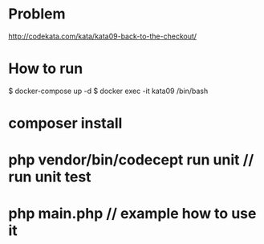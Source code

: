 Problem
============
http://codekata.com/kata/kata09-back-to-the-checkout/


How to run
==============
$ docker-compose up -d 
$ docker exec -it kata09 /bin/bash
# composer install
# php vendor/bin/codecept run unit // run unit test
# php main.php // example how to use it 
